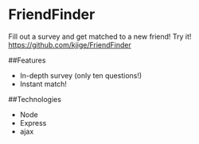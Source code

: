 # FriendFinder
Fill out a survey and get matched to a new friend!
Try it! https://github.com/kjige/FriendFinder

##Features
- In-depth survey (only ten questions!)
- Instant match!

##Technologies
- Node
- Express
- ajax